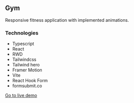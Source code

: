 ## Gym

Responsive fitness application with implemented animations.

### Technologies

- Typescript
- React
- RWD
- Tailwindcss
- Tailwind hero
- Framer Motion
- Vite
- React Hook Form
- formsubmit.co

[Go to live demo](https://24895fb9.gym-appclication.pages.dev)
